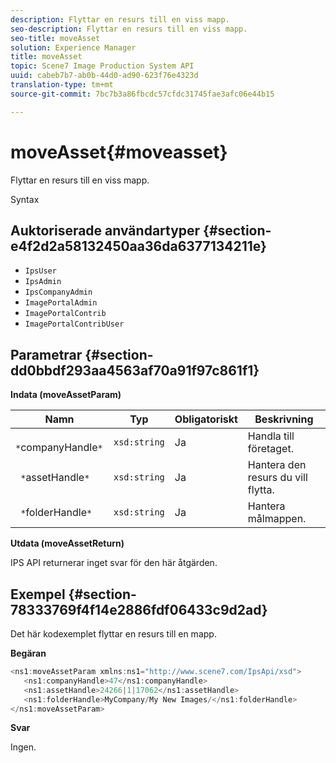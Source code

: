 ```yaml
---
description: Flyttar en resurs till en viss mapp.
seo-description: Flyttar en resurs till en viss mapp.
seo-title: moveAsset
solution: Experience Manager
title: moveAsset
topic: Scene7 Image Production System API
uuid: cabeb7b7-ab0b-44d0-ad90-623f76e4323d
translation-type: tm+mt
source-git-commit: 7bc7b3a86fbcdc57cfdc31745fae3afc06e44b15

---
```



# moveAsset{#moveasset}

Flyttar en resurs till en viss mapp.

Syntax

## Auktoriserade användartyper {#section-e4f2d2a58132450aa36da6377134211e}

* `IpsUser`
* `IpsAdmin`
* `IpsCompanyAdmin`
* `ImagePortalAdmin`
* `ImagePortalContrib`
* `ImagePortalContribUser`

## Parametrar {#section-dd0bbdf293aa4563af70a91f97c861f1}

**Indata (moveAssetParam)**

| Namn | Typ | Obligatoriskt | Beskrivning |
|---|---|---|---|
| ` *`companyHandle`*` | `xsd:string` | Ja | Handla till företaget. |
| ` *`assetHandle`*` | `xsd:string` | Ja | Hantera den resurs du vill flytta. |
| ` *`folderHandle`*` | `xsd:string` | Ja | Hantera målmappen. |

**Utdata (moveAssetReturn)**

IPS API returnerar inget svar för den här åtgärden.

## Exempel {#section-78333769f4f14e2886fdf06433c9d2ad}

Det här kodexemplet flyttar en resurs till en mapp.

**Begäran**

```java
<ns1:moveAssetParam xmlns:ns1="http://www.scene7.com/IpsApi/xsd">
   <ns1:companyHandle>47</ns1:companyHandle>
   <ns1:assetHandle>24266|1|17062</ns1:assetHandle>
   <ns1:folderHandle>MyCompany/My New Images/</ns1:folderHandle>
</ns1:moveAssetParam>
```

**Svar**

Ingen.
